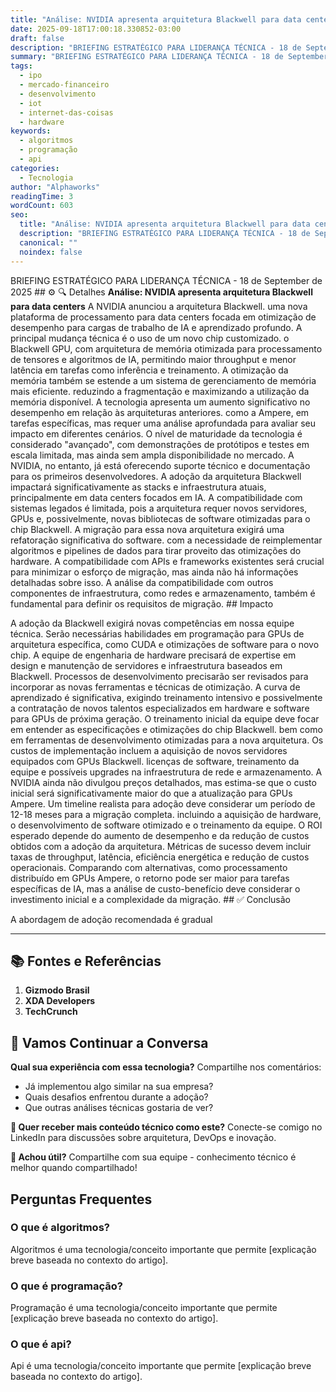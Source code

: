 ```yaml
---
title: "Análise: NVIDIA apresenta arquitetura Blackwell para data centers"
date: 2025-09-18T17:00:18.330852-03:00
draft: false
description: "BRIEFING ESTRATÉGICO PARA LIDERANÇA TÉCNICA - 18 de September de 2025  ⚙️ 🔍 Detalhes **Análise: NVIDIA apresenta arquitetura Blackwell para data centers** A ..."
summary: "BRIEFING ESTRATÉGICO PARA LIDERANÇA TÉCNICA - 18 de September de 2025  ⚙️ 🔍 Detalhes **Análise: NVIDIA apresenta arquitetura Blackwell para data centers** A ..."
tags:
  - ipo
  - mercado-financeiro
  - desenvolvimento
  - iot
  - internet-das-coisas
  - hardware
keywords:
  - algoritmos
  - programação
  - api
categories:
  - Tecnologia
author: "Alphaworks"
readingTime: 3
wordCount: 603
seo:
  title: "Análise: NVIDIA apresenta arquitetura Blackwell para data centers"
  description: "BRIEFING ESTRATÉGICO PARA LIDERANÇA TÉCNICA - 18 de September de 2025  ⚙️ 🔍 Detalhes **Análise: NVIDIA apresenta arquitetura Blackwell para data centers** A ..."
  canonical: ""
  noindex: false
---
```


BRIEFING ESTRATÉGICO PARA LIDERANÇA TÉCNICA - 18 de September de 2025 ## ⚙️ 🔍 Detalhes **Análise: NVIDIA apresenta arquitetura Blackwell para data centers** A NVIDIA anunciou a arquitetura Blackwell. uma nova plataforma de processamento para data centers focada em otimização de desempenho para cargas de trabalho de IA e aprendizado profundo. A principal mudança técnica é o uso de um novo chip customizado. o Blackwell GPU, com arquitetura de memória otimizada para processamento de tensores e algoritmos de IA, permitindo maior throughput e menor latência em tarefas como inferência e treinamento. A otimização da memória também se estende a um sistema de gerenciamento de memória mais eficiente. reduzindo a fragmentação e maximizando a utilização da memória disponível. A tecnologia apresenta um aumento significativo no desempenho em relação às arquiteturas anteriores. como a Ampere, em tarefas específicas, mas requer uma análise aprofundada para avaliar seu impacto em diferentes cenários. O nível de maturidade da tecnologia é considerado "avançado", com demonstrações de protótipos e testes em escala limitada, mas ainda sem ampla disponibilidade no mercado. A NVIDIA, no entanto, já está oferecendo suporte técnico e documentação para os primeiros desenvolvedores. A adoção da arquitetura Blackwell impactará significativamente as stacks e infraestrutura atuais, principalmente em data centers focados em IA. A compatibilidade com sistemas legados é limitada, pois a arquitetura requer novos servidores, GPUs e, possivelmente, novas bibliotecas de software otimizadas para o chip Blackwell. A migração para essa nova arquitetura exigirá uma refatoração significativa do software. com a necessidade de reimplementar algoritmos e pipelines de dados para tirar proveito das otimizações do hardware. A compatibilidade com APIs e frameworks existentes será crucial para minimizar o esforço de migração, mas ainda não há informações detalhadas sobre isso. A análise da compatibilidade com outros componentes de infraestrutura, como redes e armazenamento, também é fundamental para definir os requisitos de migração. ## Impacto

A adoção da Blackwell exigirá novas competências em nossa equipe técnica. Serão necessárias habilidades em programação para GPUs de arquitetura específica, como CUDA e otimizações de software para o novo chip. A equipe de engenharia de hardware precisará de expertise em design e manutenção de servidores e infraestrutura baseados em Blackwell. Processos de desenvolvimento precisarão ser revisados para incorporar as novas ferramentas e técnicas de otimização. A curva de aprendizado é significativa, exigindo treinamento intensivo e possivelmente a contratação de novos talentos especializados em hardware e software para GPUs de próxima geração. O treinamento inicial da equipe deve focar em entender as especificações e otimizações do chip Blackwell. bem como em ferramentas de desenvolvimento otimizadas para a nova arquitetura. Os custos de implementação incluem a aquisição de novos servidores equipados com GPUs Blackwell. licenças de software, treinamento da equipe e possíveis upgrades na infraestrutura de rede e armazenamento. A NVIDIA ainda não divulgou preços detalhados, mas estima-se que o custo inicial será significativamente maior do que a atualização para GPUs Ampere. Um timeline realista para adoção deve considerar um período de 12-18 meses para a migração completa. incluindo a aquisição de hardware, o desenvolvimento de software otimizado e o treinamento da equipe. O ROI esperado depende do aumento de desempenho e da redução de custos obtidos com a adoção da arquitetura. Métricas de sucesso devem incluir taxas de throughput, latência, eficiência energética e redução de custos operacionais. Comparando com alternativas, como processamento distribuído em GPUs Ampere, o retorno pode ser maior para tarefas específicas de IA, mas a análise de custo-benefício deve considerar o investimento inicial e a complexidade da migração. ## ✅ Conclusão

A abordagem de adoção recomendada é gradual

---

## 📚 Fontes e Referências

1. **Gizmodo Brasil**
2. **XDA Developers**
3. **TechCrunch**

## 💬 Vamos Continuar a Conversa

**Qual sua experiência com essa tecnologia?** Compartilhe nos comentários:
- Já implementou algo similar na sua empresa?
- Quais desafios enfrentou durante a adoção?
- Que outras análises técnicas gostaria de ver?

**📧 Quer receber mais conteúdo técnico como este?** 
Conecte-se comigo no LinkedIn para discussões sobre arquitetura, DevOps e inovação.

**🔄 Achou útil?** Compartilhe com sua equipe - conhecimento técnico é melhor quando compartilhado!


## Perguntas Frequentes

### O que é algoritmos?

Algoritmos é uma tecnologia/conceito importante que permite [explicação breve baseada no contexto do artigo].

### O que é programação?

Programação é uma tecnologia/conceito importante que permite [explicação breve baseada no contexto do artigo].

### O que é api?

Api é uma tecnologia/conceito importante que permite [explicação breve baseada no contexto do artigo].

